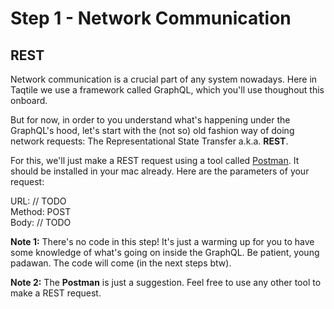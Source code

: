 # Step 1 - Network Communication

## REST
Network communication is a crucial part of any system nowadays. Here in Taqtile we use a framework called GraphQL, which you'll use thoughout this onboard.

But for now, in order to you understand what's happening under the GraphQL's hood, let's start with the (not so) old fashion way of doing network requests: The Representational State Transfer a.k.a. **REST**.

For this, we'll just make a REST request using a tool called [Postman](https://www.getpostman.com/). It should be installed in your mac already. Here are the parameters of your request:

URL: // TODO <br/>
Method: POST <br/>
Body: // TODO

**Note 1:** There's no code in this step! It's just a warming up for you to have some knowledge of what's going on inside the GraphQL. Be patient, young padawan. The code will come (in the next steps btw).

**Note 2:** The **Postman** is just a suggestion. Feel free to use any other tool to make a REST request.<br/>


